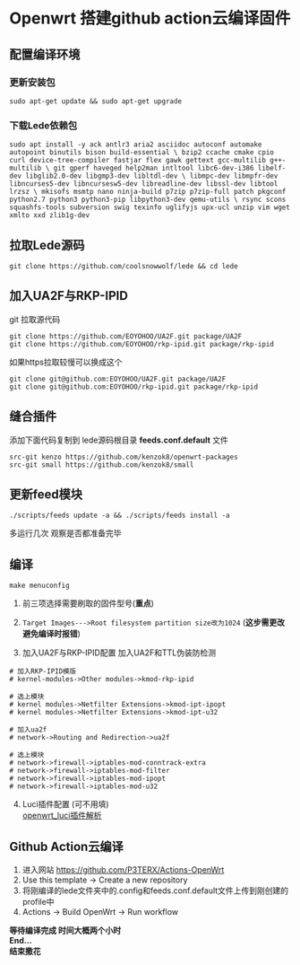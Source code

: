 # Openwrt 搭建github action云编译固件

## 配置编译环境

### 更新安装包  
```
sudo apt-get update && sudo apt-get upgrade
```

### 下载Lede依赖包
```
sudo apt install -y ack antlr3 aria2 asciidoc autoconf automake autopoint binutils bison build-essential \ bzip2 ccache cmake cpio curl device-tree-compiler fastjar flex gawk gettext gcc-multilib g++-multilib \ git gperf haveged help2man intltool libc6-dev-i386 libelf-dev libglib2.0-dev libgmp3-dev libltdl-dev \ libmpc-dev libmpfr-dev libncurses5-dev libncursesw5-dev libreadline-dev libssl-dev libtool lrzsz \ mkisofs msmtp nano ninja-build p7zip p7zip-full patch pkgconf python2.7 python3 python3-pip libpython3-dev qemu-utils \ rsync scons squashfs-tools subversion swig texinfo uglifyjs upx-ucl unzip vim wget xmlto xxd zlib1g-dev
```

## 拉取Lede源码
```
git clone https://github.com/coolsnowwolf/lede && cd lede
```  

## 加入UA2F与RKP-IPID
git 拉取源代码
```
git clone https://github.com/EOYOHOO/UA2F.git package/UA2F  
git clone https://github.com/EOYOHOO/rkp-ipid.git package/rkp-ipid  
```
如果https拉取较慢可以换成这个
```
git clone git@github.com:EOYOHOO/UA2F.git package/UA2F
git clone git@github.com:EOYOHOO/rkp-ipid.git package/rkp-ipid 
```

## 缝合插件
添加下面代码复制到 lede源码根目录 **feeds.conf.default** 文件  
```
src-git kenzo https://github.com/kenzok8/openwrt-packages  
src-git small https://github.com/kenzok8/small  
```

## 更新feed模块
```
./scripts/feeds update -a && ./scripts/feeds install -a
```
多运行几次 观察是否都准备完毕

## 编译
```
make menuconfig
```

1. 前三项选择需要刷取的固件型号(**重点**)

2. `Target Images--->Root filesystem partition size改为1024` (**这步需更改避免编译时报错**)

3. 加入UA2F与RKP-IPID配置
加入UA2F和TTL伪装防检测  
```
# 加入RKP-IPID模版
# kernel-modules->Other modules->kmod-rkp-ipid

# 选上模块
# kernel modules->Netfilter Extensions->kmod-ipt-ipopt
# kernel modules->Netfilter Extensions->kmod-ipt-u32

# 加入ua2f
# network->Routing and Redirection->ua2f

# 选上模块
# network->firewall->iptables-mod-conntrack-extra
# network->firewall->iptables-mod-filter
# network->firewall->iptables-mod-ipopt
# network->firewall->iptables-mod-u32
```

4. Luci插件配置 (可不用填)  
[openwrt_luci插件解析](https://ltq525.github.io/site/blog/openwrt_luci插件解析/)

## Github Action云编译

1. 进入网站 <https://github.com/P3TERX/Actions-OpenWrt>  
2. Use this template -> Create a new repository  
3. 将刚编译的lede文件夹中的.config和feeds.conf.default文件上传到刚创建的profile中  
4. Actions -> Build OpenWrt -> Run workflow   

**等待编译完成 时间大概两个小时**  
**End...**   
**结束撒花**

